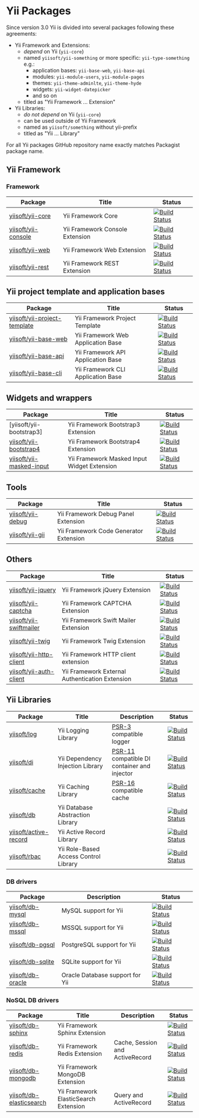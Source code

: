 # Yii Packages

Since version 3.0 Yii is divided into several packages following these agreements:

- Yii Framework and Extensions:
    - *depend* on Yii (`yii-core`)
    - named `yiisoft/yii-something` or more specific: `yii-type-something` e.g.:
        - application bases: `yii-base-web`, `yii-base-api`
        - modules: `yii-module-users`, `yii-module-pages`
        - themes: `yii-theme-adminlte`, `yii-theme-hyde`
        - widgets: `yii-widget-datepicker`
        - and so on
    - titled as "Yii Framework ... Extension"
- Yii Libraries:
    - *do not depend* on Yii (`yii-core`)
    - can be used outside of Yii Framework
    - named as `yiisoft/something` without yii-prefix
    - titled as "Yii ... Library"

For all Yii packages GitHub repository name exactly matches Packagist package name.

## Yii Framework

### Framework

| Package                       | Title                                             | Status
|-------------------------------|---------------------------------------------------|-------------
| [yiisoft/yii-core]            | Yii Framework Core                                | [![Build Status](https://travis-ci.org/yiisoft/yii-core.svg?branch=master)](https://travis-ci.org/yiisoft/yii-core)
| [yiisoft/yii-console]         | Yii Framework Console Extension                   | [![Build Status](https://travis-ci.org/yiisoft/yii-console.svg?branch=master)](https://travis-ci.org/yiisoft/yii-console)
| [yiisoft/yii-web]             | Yii Framework Web Extension                       | [![Build Status](https://travis-ci.org/yiisoft/yii-web.svg?branch=master)](https://travis-ci.org/yiisoft/yii-web)
| [yiisoft/yii-rest]            | Yii Framework REST Extension                      | [![Build Status](https://travis-ci.org/yiisoft/yii-rest.svg?branch=master)](https://travis-ci.org/yiisoft/yii-rest)

[yiisoft/yii-core]:             https://github.com/yiisoft/yii-core
[yiisoft/yii-console]:          https://github.com/yiisoft/yii-console
[yiisoft/yii-web]:              https://github.com/yiisoft/yii-web
[yiisoft/yii-rest]:             https://github.com/yiisoft/yii-rest

## Yii project template and application bases

| Package                        | Title                                           | Status
|--------------------------------|-------------------------------------------------|----------------
| [yiisoft/yii-project-template] | Yii Framework Project Template                  | [![Build Status](https://travis-ci.org/yiisoft/yii-project-template.svg?branch=master)](https://travis-ci.org/yiisoft/yii-project-template)
| [yiisoft/yii-base-web]         | Yii Framework Web Application Base              | [![Build Status](https://travis-ci.org/yiisoft/yii-base-web.svg?branch=master)](https://travis-ci.org/yiisoft/yii-base-web)
| [yiisoft/yii-base-api]         | Yii Framework API Application Base              | [![Build Status](https://travis-ci.org/yiisoft/yii-base-api.svg?branch=master)](https://travis-ci.org/yiisoft/yii-base-api)
| [yiisoft/yii-base-cli]         | Yii Framework CLI Application Base              | [![Build Status](https://travis-ci.org/yiisoft/yii-base-cli.svg?branch=master)](https://travis-ci.org/yiisoft/yii-base-cli)

[yiisoft/yii-project-template]: https://github.com/yiisoft/yii-project-template
[yiisoft/yii-base-web]:         https://github.com/yiisoft/yii-base-web
[yiisoft/yii-base-api]:         https://github.com/yiisoft/yii-base-api
[yiisoft/yii-base-cli]:         https://github.com/yiisoft/yii-base-cli


## Widgets and wrappers

| Package                       | Title                                             | Status
|-------------------------------|---------------------------------------------------|-----------------
| [yiisoft/yii-bootstrap3]      | Yii Framework Bootstrap3 Extension                | [![Build Status](https://travis-ci.org/yiisoft/yii-bootstrap3.svg?branch=master)](https://travis-ci.org/yiisoft/yii-bootstrap3)
| [yiisoft/yii-bootstrap4]      | Yii Framework Bootstrap4 Extension                | [![Build Status](https://travis-ci.org/yiisoft/yii-bootstrap4.svg?branch=master)](https://travis-ci.org/yiisoft/yii-bootstrap4)
| [yiisoft/yii-masked-input]    | Yii Framework Masked Input Widget Extension       | [![Build Status](https://travis-ci.org/yiisoft/yii-masked-input.svg?branch=master)](https://travis-ci.org/yiisoft/yii-masked-input)

[yiisoft/yii-boostrap3]:        https://github.com/yiisoft/yii-bootstrap3
[yiisoft/yii-bootstrap4]:       https://github.com/yiisoft/yii-bootstrap4
[yiisoft/yii-masked-input]:     https://github.com/yiisoft/yii-masked-input
[yiisoft/yii-dataview]:     https://github.com/yiisoft/yii-dataview

## Tools

| Package                       | Title                                             | Status
|-------------------------------|---------------------------------------------------|--------------
| [yiisoft/yii-debug]           | Yii Framework Debug Panel Extension               | [![Build Status](https://travis-ci.org/yiisoft/yii-debug.svg?branch=master)](https://travis-ci.org/yiisoft/yii-debug)
| [yiisoft/yii-gii]             | Yii Framework Code Generator Extension            | [![Build Status](https://travis-ci.org/yiisoft/yii-gii.svg?branch=master)](https://travis-ci.org/yiisoft/yii-gii)

[yiisoft/yii-debug]:            https://github.com/yiisoft/yii-debug
[yiisoft/yii-gii]:              https://github.com/yiisoft/yii-gii

## Others

| Package                       | Title                                             | Status
|-------------------------------|---------------------------------------------------|---------
| [yiisoft/yii-jquery]          | Yii Framework jQuery Extension                    | [![Build Status](https://travis-ci.org/yiisoft/yii-jquery.svg?branch=master)](https://travis-ci.org/yiisoft/yii-jquery)
| [yiisoft/yii-captcha]         | Yii Framework CAPTCHA Extension                   | [![Build Status](https://travis-ci.org/yiisoft/yii-captcha.svg?branch=master)](https://travis-ci.org/yiisoft/yii-captcha)
| [yiisoft/yii-swiftmailer]     | Yii Framework Swift Mailer Extension              | [![Build Status](https://travis-ci.org/yiisoft/yii-swiftmailer.svg?branch=master)](https://travis-ci.org/yiisoft/yii-swiftmailer)
| [yiisoft/yii-twig]            | Yii Framework Twig Extension                      | [![Build Status](https://travis-ci.org/yiisoft/yii-twig.svg?branch=master)](https://travis-ci.org/yiisoft/yii-twig)
| [yiisoft/yii-http-client]     | Yii Framework HTTP client extension               | [![Build Status](https://travis-ci.org/yiisoft/yii-http-client.svg?branch=master)](https://travis-ci.org/yiisoft/yii-http-client)
| [yiisoft/yii-auth-client]     | Yii Framework External Authentication Extension   | [![Build Status](https://travis-ci.org/yiisoft/yii-auth-client.svg?branch=master)](https://travis-ci.org/yiisoft/yii-auth-client)

[yiisoft/yii-jquery]:           https://github.com/yiisoft/yii-jquery
[yiisoft/yii-captcha]:          https://github.com/yiisoft/yii-captcha
[yiisoft/yii-swiftmailer]:      https://github.com/yiisoft/yii-swiftmailer
[yiisoft/yii-twig]:             https://github.com/yiisoft/yii-twig
[yiisoft/yii-http-client]:      https://github.com/yiisoft/yii-http-client
[yiisoft/yii-auth-client]:      https://github.com/yiisoft/yii-auth-client

## Yii Libraries

| Package                       | Title                                 | Description                                   | Status
|-------------------------------|---------------------------------------|-----------------------------------------------|------------------------------------------------------
| [yiisoft/log]                 | Yii Logging Library                   | [PSR-3] compatible logger                     | [![Build Status](https://travis-ci.org/yiisoft/log.svg?branch=master)](https://travis-ci.org/yiisoft/log)
| [yiisoft/di]                  | Yii Dependency Injection Library      | [PSR-11] compatible DI container and injector | [![Build Status](https://travis-ci.org/yiisoft/di.svg?branch=master)](https://travis-ci.org/yiisoft/di)
| [yiisoft/cache]               | Yii Caching Library                   | [PSR-16] compatible cache                     | [![Build Status](https://travis-ci.org/yiisoft/cache.svg?branch=master)](https://travis-ci.org/yiisoft/cache)
| [yiisoft/db]                  | Yii Database Abstraction Library      |                                               | [![Build Status](https://travis-ci.org/yiisoft/db.svg?branch=master)](https://travis-ci.org/yiisoft/db)
| [yiisoft/active-record]       | Yii Active Record Library             |                                               | [![Build Status](https://travis-ci.org/yiisoft/active-record.svg?branch=master)](https://travis-ci.org/yiisoft/active-record)
| [yiisoft/rbac]                | Yii Role-Based Access Control Library |                                               | [![Build Status](https://travis-ci.org/yiisoft/rbac.svg?branch=master)](https://travis-ci.org/yiisoft/rbac)

[PSR-3]:                        https://www.php-fig.org/psr/psr-3
[PSR-11]:                       https://www.php-fig.org/psr/psr-11
[PSR-16]:                       https://www.php-fig.org/psr/psr-16

[yiisoft/log]:                  https://github.com/yiisoft/log
[yiisoft/di]:                   https://github.com/yiisoft/di
[yiisoft/cache]:                https://github.com/yiisoft/cache
[yiisoft/db]:                   https://github.com/yiisoft/db
[yiisoft/rbac]:                 https://github.com/yiisoft/rbac
[yiisoft/active-record]:        https://github.com/yiisoft/active-record

### DB drivers

| Package                       | Description                       | Status
|-------------------------------|-----------------------------------|------------------
| [yiisoft/db-mysql]            | MySQL support for Yii             | [![Build Status](https://travis-ci.org/yiisoft/db-mysql.svg?branch=master)](https://travis-ci.org/yiisoft/db-mysql)
| [yiisoft/db-mssql]            | MSSQL support for Yii             | [![Build Status](https://travis-ci.org/yiisoft/db-mssql.svg?branch=master)](https://travis-ci.org/yiisoft/db-mssql)
| [yiisoft/db-pgsql]            | PostgreSQL support for Yii        | [![Build Status](https://travis-ci.org/yiisoft/db-pgsql.svg?branch=master)](https://travis-ci.org/yiisoft/db-pgsql)
| [yiisoft/db-sqlite]           | SQLite support for Yii            | [![Build Status](https://travis-ci.org/yiisoft/db-sqlite.svg?branch=master)](https://travis-ci.org/yiisoft/db-sqlite)
| [yiisoft/db-oracle]           | Oracle Database support for Yii   | [![Build Status](https://travis-ci.org/yiisoft/db-oracle.svg?branch=master)](https://travis-ci.org/yiisoft/db-oracle)

[yiisoft/db-oracle]:            https://github.com/yiisoft/db-oracle
[yiisoft/db-mssql]:             https://github.com/yiisoft/db-mssql
[yiisoft/db-mysql]:             https://github.com/yiisoft/db-mysql
[yiisoft/db-pgsql]:             https://github.com/yiisoft/db-pgsql
[yiisoft/db-sqlite]:            https://github.com/yiisoft/db-sqlite

### NoSQL DB drivers

| Package                       | Title                                 | Description                       | Status
|-------------------------------|---------------------------------------|-----------------------------------|-------------
| [yiisoft/db-sphinx]           | Yii Framework Sphinx Extension        |                                   | [![Build Status](https://travis-ci.org/yiisoft/db-sphinx.svg?branch=master)](https://travis-ci.org/yiisoft/db-sphinx)
| [yiisoft/db-redis]            | Yii Framework Redis Extension         | Cache, Session and ActiveRecord   | [![Build Status](https://travis-ci.org/yiisoft/db-redis.svg?branch=master)](https://travis-ci.org/yiisoft/db-redis)
| [yiisoft/db-mongodb]          | Yii Framework MongoDB Extension       |                                   | [![Build Status](https://travis-ci.org/yiisoft/db-mongodb.svg?branch=master)](https://travis-ci.org/yiisoft/db-mongodb)
| [yiisoft/db-elasticsearch]    | Yii Framework ElasticSearch Extension | Query and ActiveRecord            | [![Build Status](https://travis-ci.org/yiisoft/db-elasticsearch.svg?branch=master)](https://travis-ci.org/yiisoft/db-elasticsearch)

[yiisoft/db-sphinx]:            https://github.com/yiisoft/db-sphinx
[yiisoft/db-redis]:             https://github.com/yiisoft/db-redis
[yiisoft/db-mongodb]:           https://github.com/yiisoft/db-mongodb
[yiisoft/db-elasticsearch]:     https://github.com/yiisoft/db-elasticsearch

